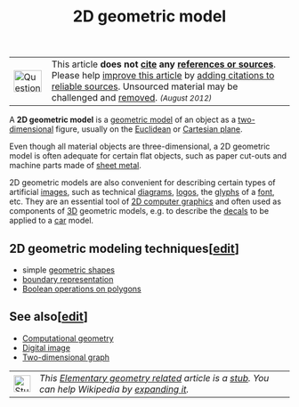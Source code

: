 ﻿---
lastrevid: 638924081
pageid: 511647
canonicalurl: http://en.wikipedia.org/wiki/2D_geometric_model
title: 2D geometric model
editurl: http://en.wikipedia.org/w/index.php?title=2D_geometric_model&action=edit
length: 1089
contentmodel: wikitext
pagelanguage: en
touched: 2015-02-18T22:12:11Z
ns: 0
fullurl: http://en.wikipedia.org/wiki/2D_geometric_model
---

<table class="metadata plainlinks ambox ambox-content ambox-Unreferenced" role="presentation"><tr><td class="mbox-image"><div style="width:52px"><a href="/wiki/File:Question_book-new.svg" class="image"><img alt="Question book-new.svg" src="//upload.wikimedia.org/wikipedia/en/thumb/9/99/Question_book-new.svg/50px-Question_book-new.svg.png" width="50" height="39" srcset="//upload.wikimedia.org/wikipedia/en/thumb/9/99/Question_book-new.svg/75px-Question_book-new.svg.png 1.5x, //upload.wikimedia.org/wikipedia/en/thumb/9/99/Question_book-new.svg/100px-Question_book-new.svg.png 2x" data-file-width="262" data-file-height="204" /></a></div></td><td class="mbox-text"><span class="mbox-text-span">This article <b>does not <a href="/wiki/Wikipedia:Citing_sources" title="Wikipedia:Citing sources">cite</a> any <a href="/wiki/Wikipedia:Verifiability" title="Wikipedia:Verifiability">references or sources</a></b>.<span class="hide-when-compact"> Please help <a class="external text" href="//en.wikipedia.org/w/index.php?title=2D_geometric_model&amp;action=edit">improve this article</a> by <a href="/wiki/Help:Introduction_to_referencing/1" title="Help:Introduction to referencing/1">adding citations to reliable sources</a>. Unsourced material may be challenged and <a href="/wiki/Wikipedia:Verifiability#Burden_of_evidence" title="Wikipedia:Verifiability">removed</a>.</span>  <small><i>(August 2012)</i></small><span class="hide-when-compact"></span></span></td></tr></table>
<p>A <b>2D geometric model</b> is a <a href="/wiki/Geometric_model" title="Geometric model" class="mw-redirect">geometric model</a> of an object as a <a href="/wiki/Two-dimensional" title="Two-dimensional" class="mw-redirect">two-dimensional</a> figure, usually on the <a href="/wiki/Euclidean_plane" title="Euclidean plane" class="mw-redirect">Euclidean</a> or <a href="/wiki/Cartesian_plane" title="Cartesian plane" class="mw-redirect">Cartesian plane</a>.  
</p><p>Even though all material objects are three-dimensional, a 2D geometric model is often adequate for certain flat objects, such as paper cut-outs and machine parts made of <a href="/wiki/Sheet_metal" title="Sheet metal">sheet metal</a>.  
</p><p>2D geometric models are also convenient for describing certain types of artificial <a href="/wiki/Image" title="Image">images</a>, such as technical <a href="/wiki/Diagram" title="Diagram">diagrams</a>, <a href="/wiki/Logo" title="Logo">logos</a>, the <a href="/wiki/Glyph" title="Glyph">glyphs</a> of a <a href="/wiki/Typeface" title="Typeface">font</a>, etc.  They are an essential tool of <a href="/wiki/2D_computer_graphics" title="2D computer graphics">2D computer graphics</a> and often used as components of <a href="/wiki/Three-dimensional_space" title="Three-dimensional space">3D</a> geometric models, e.g. to describe the <a href="/wiki/Decal" title="Decal">decals</a> to be applied to a <a href="/wiki/Automobile" title="Automobile" class="mw-redirect">car</a> model.
</p>
<h2><span class="mw-headline" id="2D_geometric_modeling_techniques">2D geometric modeling techniques</span><span class="mw-editsection"><span class="mw-editsection-bracket">[</span><a href="/w/index.php?title=2D_geometric_model&amp;action=edit&amp;section=1" title="Edit section: 2D geometric modeling techniques">edit</a><span class="mw-editsection-bracket">]</span></span></h2>
<ul><li>simple <a href="/wiki/Geometry" title="Geometry">geometric shapes</a></li>
<li><a href="/wiki/Boundary_representation" title="Boundary representation">boundary representation</a></li>
<li><a href="/wiki/Boolean_operations_on_polygons" title="Boolean operations on polygons">Boolean operations on polygons</a></li></ul>
<h2><span class="mw-headline" id="See_also">See also</span><span class="mw-editsection"><span class="mw-editsection-bracket">[</span><a href="/w/index.php?title=2D_geometric_model&amp;action=edit&amp;section=2" title="Edit section: See also">edit</a><span class="mw-editsection-bracket">]</span></span></h2>
<ul><li><a href="/wiki/Computational_geometry" title="Computational geometry">Computational geometry</a></li>
<li><a href="/wiki/Digital_image" title="Digital image">Digital image</a></li>
<li><a href="/wiki/Two-dimensional_graph" title="Two-dimensional graph">Two-dimensional graph</a></li></ul>
<table class="metadata plainlinks stub" role="presentation" style="background:transparent"><tr><td><a href="/wiki/File:Dodecahedron.svg" class="image"><img alt="Stub icon" src="//upload.wikimedia.org/wikipedia/commons/thumb/a/a4/Dodecahedron.svg/30px-Dodecahedron.svg.png" width="30" height="30" srcset="//upload.wikimedia.org/wikipedia/commons/thumb/a/a4/Dodecahedron.svg/45px-Dodecahedron.svg.png 1.5x, //upload.wikimedia.org/wikipedia/commons/thumb/a/a4/Dodecahedron.svg/60px-Dodecahedron.svg.png 2x" data-file-width="300" data-file-height="300" /></a></td><td><i>This <a href="/wiki/Elementary_geometry" title="Elementary geometry" class="mw-redirect">Elementary geometry related</a> article is a <a href="/wiki/Wikipedia:Stub" title="Wikipedia:Stub">stub</a>. You can help Wikipedia by <a class="external text" href="//en.wikipedia.org/w/index.php?title=2D_geometric_model&amp;action=edit">expanding it</a>.</i><div class="plainlinks hlist navbar mini" style="position: absolute; right: 15px; display: none;"><ul><li class="nv-view"><a href="/wiki/Template:Elementary-geometry-stub" title="Template:Elementary-geometry-stub"><span title="View this template">v</span></a></li><li class="nv-talk"><a href="/wiki/Template_talk:Elementary-geometry-stub" title="Template talk:Elementary-geometry-stub"><span title="Discuss this template">t</span></a></li><li class="nv-edit"><a class="external text" href="//en.wikipedia.org/w/index.php?title=Template:Elementary-geometry-stub&amp;action=edit"><span title="Edit this template">e</span></a></li></ul></div></td></tr></table>
